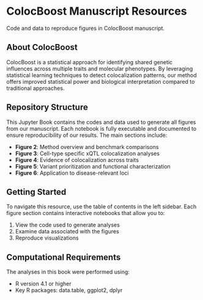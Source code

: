 # ColocBoost Manuscript Resources

Code and data to reproduce figures in ColocBoost manuscript.


## About ColocBoost

ColocBoost is a statistical approach for identifying shared genetic influences across multiple traits and molecular phenotypes. By leveraging statistical learning techniques to detect colocalization patterns, our method offers improved statistical power and biological interpretation compared to traditional approaches.

## Repository Structure

This Jupyter Book contains the codes and data used to generate all figures from our manuscript. Each notebook is fully executable and documented to ensure reproducibility of our results. The main sections include:

- **Figure 2**: Method overview and benchmark comparisons
- **Figure 3**: Cell-type specific xQTL colocalization analyses
- **Figure 4**: Evidence of colocalization across traits
- **Figure 5**: Variant prioritization and functional characterization
- **Figure 6**: Application to disease-relevant loci

## Getting Started

To navigate this resource, use the table of contents in the left sidebar. Each figure section contains interactive notebooks that allow you to:

1. View the code used to generate analyses
2. Examine data associated with the figures
3. Reproduce visualizations

## Computational Requirements

The analyses in this book were performed using:
- R version 4.1 or higher
- Key R packages: data.table, ggplot2, dplyr

